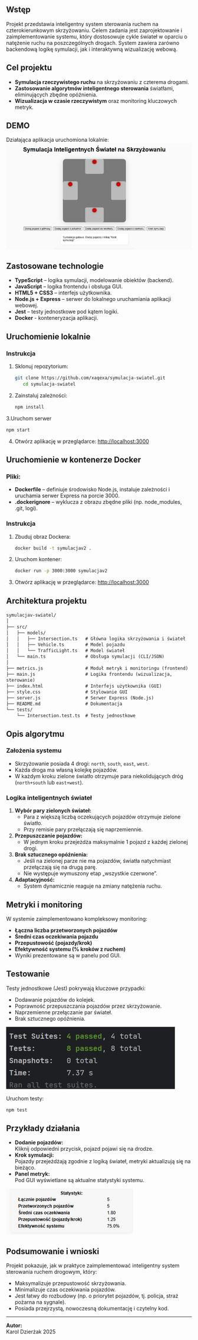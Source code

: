 ## Wstęp

Projekt przedstawia inteligentny system sterowania ruchem na czterokierunkowym skrzyżowaniu.
Celem zadania jest zaprojektowanie i zaimplementowanie systemu, który dostosowuje cykle świateł w oparciu o natężenie ruchu na poszczególnych drogach.
System zawiera zarówno backendową logikę symulacji, jak i interaktywną wizualizację webową.




## Cel projektu

- **Symulacja rzeczywistego ruchu** na skrzyżowaniu z czterema drogami.
- **Zastosowanie algorytmów inteligentnego sterowania** światłami, eliminujących zbędne opóźnienia.
- **Wizualizacja w czasie rzeczywistym** oraz monitoring kluczowych metryk.

## DEMO
Działająca aplikacja uruchomiona lokalnie:
![img.png](img.png)


## Zastosowane technologie

- **TypeScript** – logika symulacji, modelowanie obiektów (backend).
- **JavaScript** – logika frontendu i obsługa GUI.
- **HTML5 + CSS3** –   interfejs użytkownika.
- **Node.js + Express** – serwer do lokalnego uruchamiania aplikacji webowej.
- **Jest** – testy jednostkowe pod kątem logiki.
- **Docker** - konteneryzacja aplikacji.

## Uruchomienie lokalnie
### Instrukcja
1. Sklonuj repozytorium:
   ```bash
   git clone https://github.com/xaqexa/symulacja-swiatel.git
      cd symulacja-swiatel
   ```
2. Zainstaluj zależności:
   ```bash
   npm install
   ```
3.Uruchom serwer
   ```bash
   npm start
   ```
4. Otwórz aplikację w przeglądarce: [http://localhost:3000](http://localhost:3000)
   
## Uruchomienie w kontenerze Docker

### Pliki:
- **Dockerfile** – definiuje środowisko Node.js, instaluje zależności i uruchamia serwer Express na porcie 3000.
- **.dockerignore** – wyklucza z obrazu zbędne pliki (np. node_modules, .git, logi).

### Instrukcja

1. Zbuduj obraz Dockera:
   ```bash
   docker build -t symulacjav2 .
   ```
2. Uruchom kontener:
   ```bash
   docker run -p 3000:3000 symulacjav2
   ```
3. Otwórz aplikację w przeglądarce: [http://localhost:3000](http://localhost:3000)



## Architektura projektu

```
symulacjav-swiatel/
│
├── src/
│   ├── models/
│   │   ├── Intersection.ts   # Główna logika skrzyżowania i świateł
│   │   ├── Vehicle.ts        # Model pojazdu
│   │   └── TrafficLight.ts   # Model świateł
│   └── main.ts               # Obsługa symulacji (CLI/JSON)
│
├── metrics.js                # Moduł metryk i monitoringu (frontend)
├── main.js                   # Logika frontendu (wizualizacja, sterowanie)
├── index.html                # Interfejs użytkownika (GUI)
├── style.css                 # Stylowanie GUI
├── server.js                 # Serwer Express (Node.js)
├── README.md                 # Dokumentacja
└── tests/
    └── Intersection.test.ts  # Testy jednostkowe
```

## Opis algorytmu

### Założenia systemu
- Skrzyżowanie posiada 4 drogi: `north`, `south`, `east`, `west`.
- Każda droga ma własną kolejkę pojazdów.
- W każdym kroku zielone światło otrzymuje para niekolidujących dróg (`north+south` lub `east+west`).

### Logika inteligentnych świateł
1. **Wybór pary zielonych świateł:**
   - Para z większą liczbą oczekujących pojazdów otrzymuje zielone światło.
   - Przy remisie pary przełączają się naprzemiennie.
2. **Przepuszczanie pojazdów:**
   - W jednym kroku przejeżdża maksymalnie 1 pojazd z każdej zielonej drogi.
3. **Brak sztucznego opóźnienia:**
   - Jeśli na zielonej parze nie ma pojazdów, światła natychmiast przełączają się na drugą parę.
   - Nie występuje wymuszony etap „wszystkie czerwone”.
4. **Adaptacyjność:**
   - System dynamicznie reaguje na zmiany natężenia ruchu.



## Metryki i monitoring

W systemie zaimplementowano kompleksowy monitoring:
- **Łączna liczba przetworzonych pojazdów**
- **Średni czas oczekiwania pojazdu**
- **Przepustowość (pojazdy/krok)**
- **Efektywność systemu (% kroków z ruchem)**
- Wyniki prezentowane są w panelu pod GUI.


## Testowanie
Testy jednostkowe (Jest) pokrywają kluczowe przypadki:
- Dodawanie pojazdów do kolejek.
- Poprawność przepuszczania pojazdów przez skrzyżowanie.
- Naprzemienne przełączanie par świateł.
- Brak sztucznego opóźnienia.

![img1.png](pictures%2Fimg1.png)

Uruchom testy:
   ```bash
   npm test
   ```



## Przykłady działania

- **Dodanie pojazdów:**  
  Kliknij odpowiedni przycisk, pojazd pojawi się na drodze.
- **Krok symulacji:**  
  Pojazdy przejeżdżają zgodnie z logiką świateł, metryki aktualizują się na bieżąco.
- **Panel metryk:**  
  Pod GUI wyświetlane są aktualne statystyki systemu.

![img2.png](pictures%2Fimg2.png)



## Podsumowanie i wnioski

Projekt pokazuje, jak w praktyce zaimplementować inteligentny system sterowania ruchem drogowym, który:
- Maksymalizuje przepustowość skrzyżowania.
- Minimalizuje czas oczekiwania pojazdów.
- Jest łatwy do rozbudowy (np. o priorytet pojazdów, tj. policja, straż pożarna na sygnale).
- Posiada przejrzystą, nowoczesną dokumentację i czytelny kod.


---

**Autor:**  
Karol Dzierżak
2025


